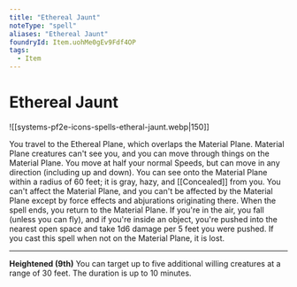 ```yaml
---
title: "Ethereal Jaunt"
noteType: "spell"
aliases: "Ethereal Jaunt"
foundryId: Item.uohMe0gEv9Fdf4OP
tags:
  - Item
---
```


# Ethereal Jaunt
![[systems-pf2e-icons-spells-etheral-jaunt.webp|150]]

You travel to the Ethereal Plane, which overlaps the Material Plane. Material Plane creatures can't see you, and you can move through things on the Material Plane. You move at half your normal Speeds, but can move in any direction (including up and down). You can see onto the Material Plane within a radius of 60 feet; it is gray, hazy, and [[Concealed]] from you. You can't affect the Material Plane, and you can't be affected by the Material Plane except by force effects and abjurations originating there. When the spell ends, you return to the Material Plane. If you're in the air, you fall (unless you can fly), and if you're inside an object, you're pushed into the nearest open space and take 1d6 damage per 5 feet you were pushed. If you cast this spell when not on the Material Plane, it is lost.

* * *

**Heightened (9th)** You can target up to five additional willing creatures at a range of 30 feet. The duration is up to 10 minutes.
